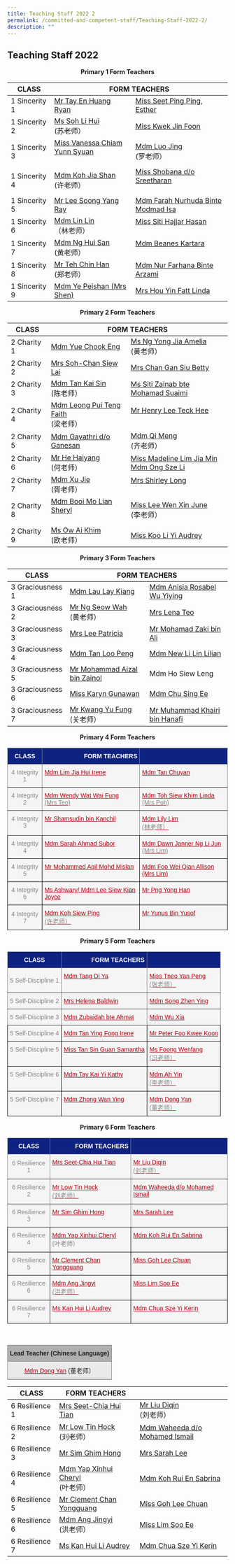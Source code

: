 ```yaml
---
title: Teaching Staff 2022 2
permalink: /committed-and-competent-staff/Teaching-Staff-2022-2/
description: ""
---
```

## Teaching Staff 2022

**<center>Primary 1 Form Teachers</center>**

<table>
<thead>
  <tr>
    <th>CLASS</th>
    <th colspan="2">FORM TEACHERS</th>
  </tr>
</thead>
<tbody>
  <tr>
    <td>1 Sincerity 1</td>
    <td><a href="mailto:ryan_tay_en_huang@moe.edu.sg">Mr Tay En Huang Ryan</a></td>
    <td><a href="mailto:seet_ping_ping_esther@moe.edu.sg">Miss Seet Ping Ping, Esther</a></td>
  </tr>
  <tr>
    <td>1 Sincerity 2</td>
    <td><a href="mailto:soh_li_hui@moe.edu.sg">Ms Soh Li Hui</a><br>(苏老师）<br></td>
    <td><a href="mailto:kwek_jin_foon@moe.edu.sg">Miss Kwek Jin Foon</a><br></td>
  </tr>
  <tr>
    <td>1 Sincerity 3</td>
    <td><a href="mailto:vanessa_chiam_yunn_shyuan@moe.edu.sg">Miss Vanessa Chiam Yunn Syuan</a><br><br></td>
    <td><a href="mailto:luo_jing@moe.edu.sg">Mdm Luo Jing</a><br>(罗老师）<br></td>
  </tr>
  <tr>
    <td>1 Sincerity 4</td>
    <td><a href="mailto:koh_jia_shan@moe.edu.sg">Mdm Koh Jia Shan</a><br>(许老师）<br></td>
    <td><a href="mailto:shobana_sreetharan@moe.edu.sg">Miss Shobana d/o Sreetharan</a><br><br></td>
  </tr>
  <tr>
    <td>1 Sincerity 5</td>
    <td><a href="mailto:lee_soong_yang@moe.edu.sg">Mr Lee Soong Yang Ray</a><br></td>
    <td><a href="mailto:farah_nurhuda_mohmad_isa@moe.edu.sg">Mdm Farah Nurhuda Binte Modmad Isa</a><br></td>
  </tr>
  <tr>
    <td>1 Sincerity 6 </td>
    <td><a href="mailto:lin_lin@moe.edu.sg">Mdm Lin Lin</a><br>（林老师）<br></td>
    <td><a href="mailto:siti_hajjar_hasan@moe.edu.sg">Miss Siti Hajjar Hasan</a><br><br></td>
  </tr>
  <tr>
    <td>1 Sincerity 7 </td>
    <td><a href="mailto:ng_hui_san@moe.edu.sg">Mdm Ng Hui San</a><br>(黄老师）<br></td>
    <td><a href="mailto:beanes_kartara@moe.edu.sg">Mdm Beanes Kartara</a><br><br></td>
  </tr>
  <tr>
    <td>1 Sincerity 8</td>
    <td><a href="mailto:teh_chin_han@moe.edu.sg">Mr Teh Chin Han</a><br>(郑老师）<br></td>
    <td><a href="mailto:nur_farhana_arzami@moe.edu.sg">Mdm Nur Farhana Binte Arzami</a><br></td>
  </tr>
  <tr>
    <td>1 Sincerity 9 </td>
    <td><a href="mailto:ye_peishan@moe.edu.sg">Mdm Ye Peishan (Mrs Shen)</a><br></td>
    <td><a href="mailto:hou_yin_fatt@moe.edu.sg">Mrs Hou Yin Fatt Linda</a></td>
  </tr>
</tbody>
</table>

**<center>Primary 2 Form Teachers</center>**

<table>
<thead>
  <tr>
    <th>CLASS</th>
    <th colspan="2">FORM TEACHERS</th>
  </tr>
</thead>
<tbody>
  <tr>
    <td>2 Charity 1</td>
    <td><a href="mailto:yue_chook_eng@moe.edu.sg">Mdm Yue Chook Eng</a></td>
    <td><a href="mailto:ng_yong_jia@moe.edu.sg">Ms Ng Yong Jia Amelia</a> <br>(黄老师）<br></td>
  </tr>
  <tr>
    <td>2 Charity 2</td>
    <td><a href="mailto:soh-chan_siew_lai@moe.edu.sg">Mrs Soh-Chan Siew Lai</a>   <br></td>
    <td><a href="mailto:chan_gan_siu@moe.edu.sg">Mrs Chan Gan Siu Betty</a><br></td>
  </tr>
  <tr>
    <td>2 Charity 3</td>
    <td><a href="mailto:tan_kai_sin_a@moe.edu.sg">Mdm Tan Kai Sin</a><br>(陈老师）<br></td>
    <td><a href="mailto:siti_zainab_mohamed_suaimi@moe.edu.sg">Ms Siti Zainab bte Mohamad Suaimi</a><br></td>
  </tr>
  <tr>
    <td>2 Charity 4</td>
    <td><a href="mailto:faith_leong_pui_teng@moe.edu.sg">Mdm Leong Pui Teng Faith</a><br>(梁老师）<br></td>
    <td><a href="mailto:lee_teck_hee_henry@moe.edu.sg">Mr Henry Lee Teck Hee</a><br><br></td>
  </tr>
  <tr>
    <td>2 Charity 5</td>
    <td><a href="mailto:gayathri_ganesan@moe.edu.sg">Mdm Gayathri d/o Ganesan</a><br></td>
    <td><a href="mailto:qi_meng@moe.edu.sg">Mdm Qi Meng</a><br>(齐老师）<br></td>
  </tr>
  <tr>
    <td>2 Charity 6 </td>
    <td><a href="mailto:he_haiyang@moe.edu.sg">Mr He Haiyang</a><br>(何老师）<br></td>
    <td><a href="mailto:madeline_lim_jia_min@moe.edu.sg">Miss Madeline Lim Jia Min</a><br><a href="mailto:ong_sze_li@moe.edu.sg">Mdm Ong Sze Li</a> </td>
  </tr>
  <tr>
    <td>2 Charity 7 </td>
    <td><a href="mailto:xu_jie@moe.edu.sg">Mdm Xu Jie</a><br>(胥老师）<br></td>
    <td><a href="mailto:shirley_loo_bee_leng@moe.edu.sg">Mrs Shirley Long</a><br><br></td>
  </tr>
  <tr>
    <td>2 Charity 8</td>
    <td><a href="mailto:booi_mo_lian@moe.edu.sg">Mdm Booi Mo Lian Sheryl</a><br><br></td>
    <td><a href="mailto:lee_wen_xin_june@moe.edu.sg">Miss Lee Wen Xin June</a><br>(李老师）</td>
  </tr>
  <tr>
    <td>2 Charity 9 </td>
    <td><a href="mailto:ow_ai_khim@moe.edu.sg">Ms Ow Ai Khim</a><br>(欧老师）<br></td>
    <td><a href="mailto:koo_li_yi_audrey@moe.edu.sg">Miss Koo Li Yi Audrey</a></td>
  </tr>
</tbody>
</table>

**<center>Primary 3 Form Teachers</center>**

<table>
<thead>
  <tr>
    <th>CLASS</th>
    <th colspan="2">FORM TEACHERS<br></th>
  </tr>
</thead>
<tbody>
  <tr>
    <td>3 Graciousness 1</td>
    <td><a href="mailto:lau_lay_kiang@moe.edu.sg">Mdm Lau Lay Kiang</a><br></td>
    <td><a href="mailto:anisia_rosabel_wu@schools.gov.sg">Mdm Anisia Rosabel Wu Yiying</a></td>
  </tr>
  <tr>
    <td>3 Graciousness 2</td>
    <td><a href="mailto:ng_seow_wah@moe.edu.sg">Mr Ng Seow Wah</a><br>(黄老师）<br></td>
    <td><a href="mailto:lena_teo@moe.edu.sg">Mrs Lena Teo</a><br></td>
  </tr>
  <tr>
    <td>3 Graciousness 3</td>
    <td><a href="mailto:lee_patricia@moe.edu.sg">Mrs Lee Patricia</a><br></td>
    <td><a href="mailto:mohamad_zaki_ali@moe.edu.sg">Mr Mohamad Zaki bin Ali</a><br></td>
  </tr>
  <tr>
    <td>3 Graciousness 4</td>
    <td><a href="mailto:tan_loo_peng@moe.edu.sg">Mdm Tan Loo Peng</a><br></td>
    <td><a href="mailto:new_lilin_lilian@moe.edu.sg">Mdm New Li Lin Lilian</a><br></td>
  </tr>
  <tr>
    <td>3 Graciousness 5</td>
    <td><a href="mailto:mohammad_aizal_zainol@moe.edu.sg">Mr Mohammad Aizal bin Zainol</a><br></td>
    <td>Mdm Ho Siew Leng<br></td>
  </tr>
  <tr>
    <td>3 Graciousness 6</td>
    <td><a href="mailto:karyn_gunawan@schools.gov.sg">Miss Karyn Gunawan</a></td>
    <td><a href="mailto:chu_sing_ee@schools.gov.sg">Mdm Chu Sing Ee</a></td>
  </tr>
  <tr>
    <td>3 Graciousness 7</td>
    <td><a href="mailto:kwang_yu_fung@moe.edu.sg">Mr Kwang Yu Fung</a><br>(关老师）<br></td>
    <td><a href="mailto:muhammad_khairi_hanafi@moe.edu.sg">Mr Muhammad Khairi bin Hanafi</a></td>
  </tr>
</tbody>
</table>

**<center>Primary 4 Form Teachers</center>**

<style type="text/css">
.tg  {border-collapse:collapse;border-spacing:0;}
.tg td{border-color:black;border-style:solid;border-width:1px;font-family:Arial, sans-serif;font-size:14px;
  overflow:hidden;padding:10px 5px;word-break:normal;}
.tg th{border-color:black;border-style:solid;border-width:1px;font-family:Arial, sans-serif;font-size:14px;
  font-weight:normal;overflow:hidden;padding:10px 5px;word-break:normal;}
.tg .tg-g1y6{background-color:#F5F5F5;color:#858585;text-align:center;vertical-align:top}
.tg .tg-2k0m{background-color:#F5F5F5;color:#B00010;text-align:left;vertical-align:top}
.tg .tg-169u{background-color:#F5F5F5;color:#858585;text-align:center;vertical-align:middle}
.tg .tg-d68u{background-color:#0E2281;border-color:inherit;color:#FFF;font-weight:bold;text-align:center;vertical-align:top}
.tg .tg-6zd7{background-color:#F5F5F5;border-color:inherit;color:#858585;text-align:center;vertical-align:top}
.tg .tg-11q6{background-color:#0E2281;border-color:inherit;color:#FFF;font-weight:bold;text-align:center;vertical-align:middle}
.tg .tg-3ps9{background-color:#0E2281;border-color:inherit;color:#FFF;font-weight:bold;text-align:right;vertical-align:middle}
.tg .tg-0fyj{background-color:#F5F5F5;border-color:inherit;color:#858585;text-align:center;vertical-align:middle}
.tg .tg-j3yj{background-color:#F5F5F5;border-color:inherit;color:#B00010;text-align:left;text-decoration:underline;
  vertical-align:top}
.tg .tg-dtu9{background-color:#F5F5F5;border-color:inherit;color:#B00010;text-align:left;vertical-align:top}
.tg .tg-1pps{background-color:#F5F5F5;color:#B00010;text-align:left;text-decoration:underline;vertical-align:top}
</style>
<table class="tg">
<thead>
  <tr>
    <th class="tg-11q6"><span style="color:#FFF;background-color:#0E2281">CLASS</span></th>
    <th class="tg-3ps9"><span style="color:#FFF;background-color:#0E2281">FORM TEACHERS</span></th>
    <th class="tg-d68u"></th>
  </tr>
</thead>
<tbody>
  <tr>
    <td class="tg-0fyj"><span style="color:#858585;background-color:#F5F5F5">4 Integrity 1</span><br></td>
    <td class="tg-j3yj"><a href="mailto:lim_jia_hui@moe.edu.sg"><span style="text-decoration:underline;color:#B00010">Mdm Lim Jia Hui Irene</span></a><br></td>
    <td class="tg-dtu9"><a href="mailto:tan_chuyan@moe.edu.sg"><span style="text-decoration:none;color:#B00010">Mdm Tan Chuyan</span></a></td>
  </tr>
  <tr>
    <td class="tg-6zd7">4 Integrity 2</td>
    <td class="tg-j3yj"><a href="mailto:wat_wai_fung@moe.edu.sg"><span style="text-decoration:underline;color:#B00010">Mdm Wendy Wat Wai Fung</span></a><br><span style="color:#858585;background-color:#F5F5F5">(Mrs  Teo)</span><br></td>
    <td class="tg-j3yj"><a href="mailto:toh_siew_khim@moe.edu.sg"><span style="text-decoration:underline;color:#B00010">Mdm Toh Siew Khim Linda</span></a><br><span style="color:#858585;background-color:#F5F5F5">(Mrs Poh)</span></td>
  </tr>
  <tr>
    <td class="tg-6zd7">4 Integrity 3</td>
    <td class="tg-j3yj"><a href="mailto:shamsudin_kanchil@moe.edu.sg"><span style="text-decoration:underline;color:#B00010">Mr Shamsudin bin Kanchil</span></a><br></td>
    <td class="tg-j3yj"><a href="mailto:lim_lily_a@moe.edu.sg"><span style="text-decoration:underline;color:#B00010">Mdm Lily Lim</span></a><br><span style="color:#858585;background-color:#F5F5F5">(林老师）</span></td>
  </tr>
  <tr>
    <td class="tg-g1y6">4 Integrity 4</td>
    <td class="tg-1pps"><a href="mailto:sarah_ahmad_subor@moe.edu.sg"><span style="text-decoration:underline;color:#B00010">Mdm Sarah Ahmad Subor</span></a><br></td>
    <td class="tg-1pps"><a href="mailto:dawn_ng_li_jun@moe.edu.sg"><span style="text-decoration:underline;color:#B00010">Mdm Dawn Janner Ng Li Jun</span></a><br><span style="color:#858585;background-color:#F5F5F5">(Mrs Lim)</span><br></td>
  </tr>
  <tr>
    <td class="tg-g1y6">4 Integrity 5</td>
    <td class="tg-1pps"><a href="mailto:mohammed_aqil_mohd_mislan@moe.edu.sg"><span style="text-decoration:underline;color:#B00010">Mr Mohammed Aqil Mohd Mislan</span></a><br></td>
    <td class="tg-1pps"><a href="mailto:allison_foo_wei_qian@moe.edu.sg"><span style="text-decoration:underline;color:#B00010">Mdm Foo Wei Qian Allison (Mrs Lim)</span></a><br></td>
  </tr>
  <tr>
    <td class="tg-g1y6">4 Integrity 6</td>
    <td class="tg-1pps"><a href="mailto:technamoorthy_ashwary@moe.edu.sg"><span style="text-decoration:underline;color:#B00010">Ms Ashwary</span></a>/ <a href="mailto:lee_siew_kian_joyce@moe.edu.sg"><span style="text-decoration:underline;color:#B00010">Mdm Lee Siew K</span></a><a href="mailto:lee_siew_kian_joyce@moe.edu.sg"><span style="text-decoration:none;color:#B00010">i</span></a><a href="mailto:lee_siew_kian_joyce@moe.edu.sg">a</a><a href="mailto:lee_siew_kian_joyce@moe.edu.sg"><span style="text-decoration:none;color:#B00010">n</span></a> Joyce<br></td>
    <td class="tg-1pps"><a href="mailto:png_yong_han@moe.edu.sg"><span style="text-decoration:underline;color:#B00010">Mr Png Yong Han</span></a><br></td>
  </tr>
  <tr>
    <td class="tg-169u"><span style="color:#858585;background-color:#F5F5F5"> 4 Integrity 7</span></td>
    <td class="tg-1pps"><a href="mailto:koh_siew_ping@moe.edu.sg"><span style="text-decoration:underline;color:#B00010">Mdm Koh Siew Ping</span></a><br><span style="color:#858585;background-color:#F5F5F5">(许老师）</span><br></td>
    <td class="tg-2k0m"><a href="mailto:yunus_b_yusof@schools.gov.sg"><span style="text-decoration:none;color:#B00010">Mr Yunus Bin Yusof</span></a></td>
  </tr>
</tbody>
</table>

**<center>Primary 5 Form Teachers</center>**

<style type="text/css">
.tg  {border-collapse:collapse;border-spacing:0;}
.tg td{border-color:black;border-style:solid;border-width:1px;font-family:Arial, sans-serif;font-size:14px;
  overflow:hidden;padding:10px 5px;word-break:normal;}
.tg th{border-color:black;border-style:solid;border-width:1px;font-family:Arial, sans-serif;font-size:14px;
  font-weight:normal;overflow:hidden;padding:10px 5px;word-break:normal;}
.tg .tg-g1y6{background-color:#F5F5F5;color:#858585;text-align:center;vertical-align:top}
.tg .tg-2k0m{background-color:#F5F5F5;color:#B00010;text-align:left;vertical-align:top}
.tg .tg-d68u{background-color:#0E2281;border-color:inherit;color:#FFF;font-weight:bold;text-align:center;vertical-align:top}
.tg .tg-6zd7{background-color:#F5F5F5;border-color:inherit;color:#858585;text-align:center;vertical-align:top}
.tg .tg-11q6{background-color:#0E2281;border-color:inherit;color:#FFF;font-weight:bold;text-align:center;vertical-align:middle}
.tg .tg-3ps9{background-color:#0E2281;border-color:inherit;color:#FFF;font-weight:bold;text-align:right;vertical-align:middle}
.tg .tg-0fyj{background-color:#F5F5F5;border-color:inherit;color:#858585;text-align:center;vertical-align:middle}
.tg .tg-dtu9{background-color:#F5F5F5;border-color:inherit;color:#B00010;text-align:left;vertical-align:top}
.tg .tg-j3yj{background-color:#F5F5F5;border-color:inherit;color:#B00010;text-align:left;text-decoration:underline;
  vertical-align:top}
.tg .tg-1pps{background-color:#F5F5F5;color:#B00010;text-align:left;text-decoration:underline;vertical-align:top}
</style>
<table class="tg">
<thead>
  <tr>
    <th class="tg-11q6"><span style="color:#FFF;background-color:#0E2281">CLASS</span></th>
    <th class="tg-3ps9"><span style="color:#FFF;background-color:#0E2281">FORM TEACHERS</span></th>
    <th class="tg-d68u"></th>
  </tr>
</thead>
<tbody>
  <tr>
    <td class="tg-0fyj"><span style="color:#858585;background-color:#F5F5F5">5 Self-Discipline 1</span></td>
    <td class="tg-dtu9"><a href="mailto:tang_di_ya@moe.edu.sg"><span style="text-decoration:none;color:#B00010">Mdm Tang Di Ya</span></a></td>
    <td class="tg-j3yj"><a href="mailto:tneo_yan_peng@moe.edu.sg"><span style="text-decoration:underline;color:#B00010">Miss Tneo Yan Peng</span></a><br><span style="color:#858585;background-color:#F5F5F5">(张老师）</span><br></td>
  </tr>
  <tr>
    <td class="tg-6zd7">5 Self-Discipline 2</td>
    <td class="tg-j3yj"><a href="mailto:helena_baldwin@moe.edu.sg"><span style="text-decoration:underline;color:#B00010">Mrs Helena Baldwin</span></a><br></td>
    <td class="tg-dtu9"><a href="mailto:song_zhenying@moe.edu.sg"><span style="text-decoration:none;color:#B00010">Mdm Song Zhen Ying</span></a></td>
  </tr>
  <tr>
    <td class="tg-6zd7">5 Self-Discipline 3</td>
    <td class="tg-j3yj"><a href="mailto:zubaidah_ahmat@moe.edu.sg"><span style="text-decoration:underline;color:#B00010">Mdm Zubaidah bte Ahmat</span></a><br></td>
    <td class="tg-dtu9"><a href="mailto:wu_xia@moe.edu.sg"><span style="text-decoration:none;color:#B00010">Mdm Wu Xia</span></a></td>
  </tr>
  <tr>
    <td class="tg-g1y6">5 Self-Discipline 4</td>
    <td class="tg-1pps"><a href="mailto:tan_ying_fong@moe.edu.sg"><span style="text-decoration:underline;color:#B00010">Mdm Tan Ying Fong Irene</span></a><br></td>
    <td class="tg-2k0m"><a href="mailto:foo_kwee_koon@moe.edu.sg"><span style="text-decoration:none;color:#B00010">Mr Peter Foo Kwee Koon</span></a><br></td>
  </tr>
  <tr>
    <td class="tg-g1y6">5 Self-Discipline 5</td>
    <td class="tg-2k0m"><a href="mailto:samantha_s_tan@moe.edu.sg"><span style="text-decoration:none;color:#B00010">Miss Tan Sin Guan Samantha</span></a><br><br></td>
    <td class="tg-1pps"><a href="mailto:foong_wenfang@moe.edu.sg"><span style="text-decoration:underline;color:#B00010">Ms Foong Wenfang</span></a><br><span style="color:#858585;background-color:#F5F5F5">(冯老师）</span><br></td>
  </tr>
  <tr>
    <td class="tg-g1y6">5 Self-Discipline 6</td>
    <td class="tg-2k0m"><a href="mailto:tay_kai_yi_kathy@moe.edu.sg"><span style="text-decoration:none;color:#B00010">Mdm Tay Kai Yi Kathy</span></a><br><br></td>
    <td class="tg-1pps"><a href="mailto:ma_ah_yin@moe.edu.sg"><span style="text-decoration:underline;color:#B00010">Mdm Ah Yin</span></a><br><span style="color:#858585;background-color:#F5F5F5">(李老师）</span><br></td>
  </tr>
  <tr>
    <td class="tg-g1y6">5 Self-Discipline 7</td>
    <td class="tg-2k0m"><a href="mailto:zhong_wanying@moe.edu.sg"><span style="text-decoration:none;color:#B00010">Mdm Zhong Wan Ying</span></a><br><br></td>
    <td class="tg-1pps"><a href="mailto:dong_yan@moe.edu.sg"><span style="text-decoration:underline;color:#B00010">Mdm Dong Yan</span></a><br><span style="color:#858585;background-color:#F5F5F5">(董老师）</span></td>
  </tr>
</tbody>
</table>

**<center>Primary 6 Form Teachers</center>**

<style type="text/css">
.tg  {border-collapse:collapse;border-spacing:0;}
.tg td{border-color:black;border-style:solid;border-width:1px;font-family:Arial, sans-serif;font-size:14px;
  overflow:hidden;padding:10px 5px;word-break:normal;}
.tg th{border-color:black;border-style:solid;border-width:1px;font-family:Arial, sans-serif;font-size:14px;
  font-weight:normal;overflow:hidden;padding:10px 5px;word-break:normal;}
.tg .tg-g1y6{background-color:#F5F5F5;color:#858585;text-align:center;vertical-align:top}
.tg .tg-2k0m{background-color:#F5F5F5;color:#B00010;text-align:left;vertical-align:top}
.tg .tg-d68u{background-color:#0E2281;border-color:inherit;color:#FFF;font-weight:bold;text-align:center;vertical-align:top}
.tg .tg-6zd7{background-color:#F5F5F5;border-color:inherit;color:#858585;text-align:center;vertical-align:top}
.tg .tg-11q6{background-color:#0E2281;border-color:inherit;color:#FFF;font-weight:bold;text-align:center;vertical-align:middle}
.tg .tg-3ps9{background-color:#0E2281;border-color:inherit;color:#FFF;font-weight:bold;text-align:right;vertical-align:middle}
.tg .tg-0fyj{background-color:#F5F5F5;border-color:inherit;color:#858585;text-align:center;vertical-align:middle}
.tg .tg-dtu9{background-color:#F5F5F5;border-color:inherit;color:#B00010;text-align:left;vertical-align:top}
.tg .tg-j3yj{background-color:#F5F5F5;border-color:inherit;color:#B00010;text-align:left;text-decoration:underline;
  vertical-align:top}
.tg .tg-1pps{background-color:#F5F5F5;color:#B00010;text-align:left;text-decoration:underline;vertical-align:top}
</style>
<table class="tg">
<thead>
  <tr>
    <th class="tg-11q6"><span style="color:#FFF;background-color:#0E2281">CLASS</span></th>
    <th class="tg-3ps9"><span style="color:#FFF;background-color:#0E2281">FORM TEACHERS</span></th>
    <th class="tg-d68u"></th>
  </tr>
</thead>
<tbody>
  <tr>
    <td class="tg-0fyj"><span style="color:#858585;background-color:#F5F5F5">6 Resilience 1</span></td>
    <td class="tg-dtu9"><a href="mailto:chia_hui_tian@moe.edu.sg"><span style="text-decoration:none;color:#B00010">Mrs Seet-Chia Hui Tian</span></a></td>
    <td class="tg-j3yj"><a href="mailto:liu_diqin@moe.edu.sg"><span style="text-decoration:underline;color:#B00010">Mr Liu Diqin</span></a><br><span style="color:#858585;background-color:#F5F5F5">(刘老师）</span><br></td>
  </tr>
  <tr>
    <td class="tg-6zd7">6 Resilience 2</td>
    <td class="tg-j3yj"><a href="mailto:low_tin_hock@moe.edu.sg"><span style="text-decoration:underline;color:#B00010">Mr Low Tin Hock</span></a><br><span style="color:#858585;background-color:#F5F5F5">(刘老师）</span><br></td>
    <td class="tg-dtu9"><a href="mailto:waheeda_mohamed_ismail@moe.edu.sg"><span style="text-decoration:none;color:#B00010">Mdm Waheeda d/o Mohamed Ismail</span></a></td>
  </tr>
  <tr>
    <td class="tg-6zd7">6 Resilience 3</td>
    <td class="tg-j3yj"><a href="mailto:sim_ghim_hong@moe.edu.sg"><span style="text-decoration:underline;color:#B00010">Mr Sim Ghim Hong</span></a><br></td>
    <td class="tg-j3yj"><a href="mailto:sarah_koh_hui_khoon@moe.edu.sg"><span style="text-decoration:underline;color:#B00010">Mrs Sarah Lee</span></a><br></td>
  </tr>
  <tr>
    <td class="tg-g1y6">6 Resilience 4</td>
    <td class="tg-2k0m"><a href="mailto:cheryl_yap_xinhui@moe.edu.sg"><span style="text-decoration:none;color:#B00010">Mdm Yap Xinhui Cheryl</span></a><br><span style="color:#858585;background-color:#F5F5F5">(叶老师）</span><br></td>
    <td class="tg-2k0m"><a href="mailto:koh_rui_en_sabrina@moe.edu.sg"><span style="text-decoration:none;color:#B00010">Mdm Koh Rui En Sabrina</span></a></td>
  </tr>
  <tr>
    <td class="tg-g1y6">6 Resilience 5</td>
    <td class="tg-1pps"><a href="mailto:chan_yongguang_clement@moe.edu.sg"><span style="text-decoration:underline;color:#B00010">Mr Clement Chan Yongguang</span></a><br></td>
    <td class="tg-1pps"><a href="mailto:goh_lee_chuan@moe.edu.sg"><span style="text-decoration:underline;color:#B00010">Miss Goh Lee Chuan</span></a></td>
  </tr>
  <tr>
    <td class="tg-g1y6">6 Resilience 6</td>
    <td class="tg-1pps"><a href="mailto:ang_jingyi@moe.edu.sg"><span style="text-decoration:underline;color:#B00010">Mdm Ang Jingyi</span></a><br><span style="color:#858585;background-color:#F5F5F5">(洪老师）</span><br></td>
    <td class="tg-1pps"><a href="mailto:lim_soo_ee@moe.edu.sg"><span style="text-decoration:underline;color:#B00010">Miss Lim Soo Ee</span></a><br></td>
  </tr>
  <tr>
    <td class="tg-g1y6">6 Resilience 7</td>
    <td class="tg-1pps"><a href="mailto:kan_hui_li_audrey@moe.edu.sg"><span style="text-decoration:underline;color:#B00010">Ms Kan Hui Li Audrey</span></a><br></td>
    <td class="tg-1pps"><a href="mailto:chua_sze_yi@moe.edu.sg"><span style="text-decoration:underline;color:#B00010">Mdm Chua Sze Yi Kerin</span></a></td>
  </tr>
</tbody>
</table>

<br>


<style type="text/css">
.tg  {border-collapse:collapse;border-spacing:0;}
.tg td{border-color:black;border-style:solid;border-width:1px;font-family:Arial, sans-serif;font-size:14px;
  overflow:hidden;padding:10px 5px;word-break:normal;}
.tg th{border-color:black;border-style:solid;border-width:1px;font-family:Arial, sans-serif;font-size:14px;
  font-weight:normal;overflow:hidden;padding:10px 5px;word-break:normal;}
.tg .tg-ano2{background-color:#B0B0B0;border-color:inherit;color:#222;font-weight:bold;text-align:center;vertical-align:middle}
.tg .tg-n0ns{background-color:#EAEAEA;border-color:inherit;color:#B00010;text-align:center;vertical-align:top}
</style>
<table class="tg">
<thead>
  <tr>
    <th class="tg-ano2"><span style="color:#222;background-color:#B0B0B0">Lead Teacher (Chinese Language)</span></th>
  </tr>
</thead>
<tbody>
  <tr>
    <td class="tg-n0ns"><a href="mailto:dong_yan@moe.edu.sg"><span style="text-decoration:none;color:#B00010">Mdm Dong Yan</span></a><span style="color:#222;background-color:#EAEAEA">  (董老师）</span></td>
  </tr>
</tbody>
</table>

<table>
<thead>
  <tr>
    <th>CLASS</th>
    <th>FORM TEACHERS</th>
    <th></th>
  </tr>
</thead>
<tbody>
  <tr>
    <td>6 Resilience 1</td>
    <td><a href="mailto:chia_hui_tian@moe.edu.sg">Mrs Seet-Chia Hui Tian</a></td>
    <td><a href="mailto:liu_diqin@moe.edu.sg">Mr Liu Diqin</a><br>(刘老师）<br></td>
  </tr>
  <tr>
    <td>6 Resilience 2</td>
    <td><a href="mailto:low_tin_hock@moe.edu.sg">Mr Low Tin Hock</a><br>(刘老师）<br></td>
    <td><a href="mailto:waheeda_mohamed_ismail@moe.edu.sg">Mdm Waheeda d/o Mohamed Ismail</a></td>
  </tr>
  <tr>
    <td>6 Resilience 3</td>
    <td><a href="mailto:sim_ghim_hong@moe.edu.sg">Mr Sim Ghim Hong</a><br></td>
    <td><a href="mailto:sarah_koh_hui_khoon@moe.edu.sg">Mrs Sarah Lee</a><br></td>
  </tr>
  <tr>
    <td>6 Resilience 4</td>
    <td><a href="mailto:cheryl_yap_xinhui@moe.edu.sg">Mdm Yap Xinhui Cheryl</a><br>(叶老师）<br></td>
    <td><a href="mailto:koh_rui_en_sabrina@moe.edu.sg">Mdm Koh Rui En Sabrina</a></td>
  </tr>
  <tr>
    <td>6 Resilience 5</td>
    <td><a href="mailto:chan_yongguang_clement@moe.edu.sg">Mr Clement Chan Yongguang</a><br></td>
    <td><a href="mailto:goh_lee_chuan@moe.edu.sg">Miss Goh Lee Chuan</a></td>
  </tr>
  <tr>
    <td>6 Resilience 6</td>
    <td><a href="mailto:ang_jingyi@moe.edu.sg">Mdm Ang Jingyi</a><br>(洪老师）<br></td>
    <td><a href="mailto:lim_soo_ee@moe.edu.sg">Miss Lim Soo Ee</a><br></td>
  </tr>
  <tr>
    <td>6 Resilience 7</td>
    <td><a href="mailto:kan_hui_li_audrey@moe.edu.sg">Ms Kan Hui Li Audrey</a><br></td>
    <td><a href="mailto:chua_sze_yi@moe.edu.sg">Mdm Chua Sze Yi Kerin</a></td>
  </tr>
</tbody>
</table>